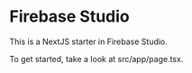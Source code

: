 
# Firebase Studio

This is a NextJS starter in Firebase Studio.

To get started, take a look at src/app/page.tsx.

